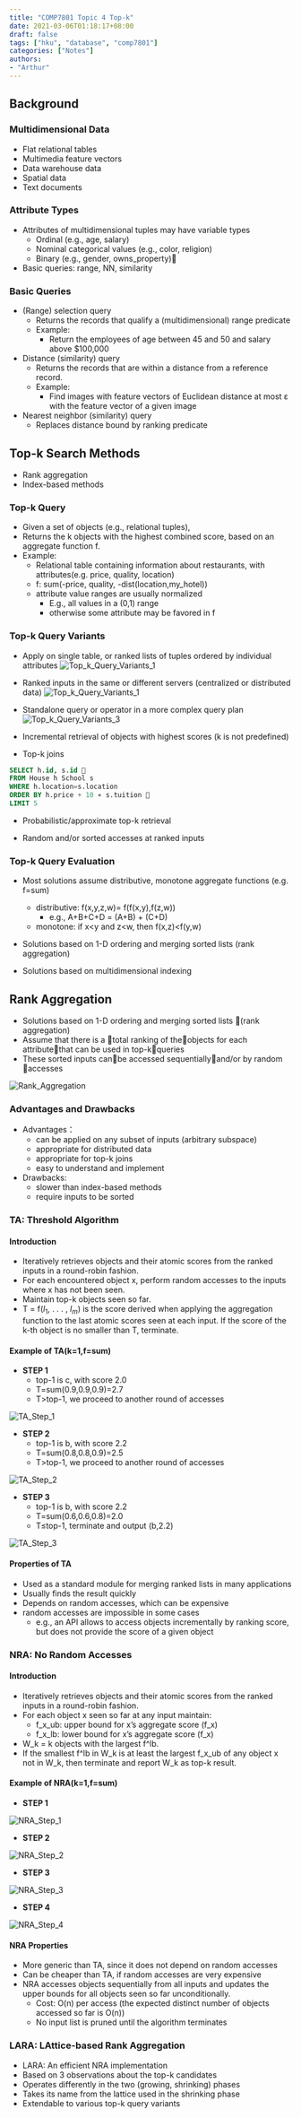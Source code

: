 ```yaml
---
title: "COMP7801 Topic 4 Top-k"
date: 2021-03-06T01:18:17+08:00
draft: false
tags: ["hku", "database", "comp7801"]
categories: ["Notes"]
authors:
- "Arthur"
---
```


## Background

### Multidimensional Data

* Flat relational tables
* Multimedia feature vectors
* Data warehouse data
* Spatial data
* Text documents

### Attribute Types

* Attributes of multidimensional tuples may have variable types
    * Ordinal (e.g., age, salary)
    * Nominal categorical values (e.g., color, religion)
    * Binary (e.g., gender, owns_property)
* Basic queries: range, NN, similarity

### Basic Queries

* (Range) selection query
    * Returns the records that qualify a (multidimensional) range predicate
    * Example:
        * Return the employees of age between 45 and 50 and salary above $100,000
* Distance (similarity) query
    * Returns the records that are within a distance from a reference record.
    * Example:
        * Find images with feature vectors of Euclidean distance at most ε with the feature vector of a given image
* Nearest neighbor (similarity) query
    * Replaces distance bound by ranking predicate

## Top-k Search Methods

* Rank aggregation
* Index-based methods

### Top-k Query

* Given a set of objects (e.g., relational tuples), 
* Returns the k objects with the highest combined score, based on an aggregate function f.
* Example:
    * Relational table containing information about restaurants, with attributes(e.g. price, quality, location)
    * f: sum(-price, quality, -dist(location,my_hotel))‏
    * attribute value ranges are usually normalized
        * E.g., all values in a (0,1) range
        * otherwise some attribute may be favored in f

### Top-k Query Variants

* Apply on single table, or ranked lists of tuples ordered by individual attributes
  ![Top_k_Query_Variants_1](https://cdn.jsdelivr.net/gh/pseudoyu/image_hosting@master/hugo_images/Top_k_Query_Variants_1.jpg)
* Ranked inputs in the same or different servers (centralized or distributed data)
  ![Top_k_Query_Variants_1](https://cdn.jsdelivr.net/gh/pseudoyu/image_hosting@master/hugo_images/Top_k_Query_Variants_2.jpg)
* Standalone query or operator in a more complex query plan
  ![Top_k_Query_Variants_3](https://cdn.jsdelivr.net/gh/pseudoyu/image_hosting@master/hugo_images/Top_k_Query_Variants_3.jpg)

* Incremental retrieval of objects with highest scores (k is not predefined)

* Top-k joins

```sql
SELECT h.id, s.id 
FROM House h School s 
WHERE h.location=s.location 
ORDER BY h.price + 10 ∗ s.tuition 
LIMIT 5
```

* Probabilistic/approximate top-k retrieval

* Random and/or sorted accesses at ranked inputs

### Top-k Query Evaluation

* Most solutions assume distributive, monotone aggregate functions (e.g. f=sum)
    * distributive: f(x,y,z,w)= f(f(x,y),f(z,w))
        * e.g., A+B+C+D = (A+B) + (C+D)
    * monotone: if x<y and z<w, then f(x,z)<f(y,w)

* Solutions based on 1-D ordering and merging sorted lists (rank aggregation)

* Solutions based on multidimensional indexing

## Rank Aggregation

* Solutions based on 1-D ordering and merging sorted lists (rank aggregation)
* Assume that there is a total ranking of theobjects for each attributethat can be used in top-kqueries
* These sorted inputs canbe accessed sequentiallyand/or by random accesses

![Rank_Aggregation](https://cdn.jsdelivr.net/gh/pseudoyu/image_hosting@master/hugo_images/Rank_Aggregation.jpg)

### Advantages and Drawbacks

* Advantages：
    * can be applied on any subset of inputs (arbitrary subspace)
    * appropriate for distributed data
    * appropriate for top-k joins 
    * easy to understand and implement
* Drawbacks:
    * slower than index-based methods
    * require inputs to be sorted

### TA: Threshold Algorithm

#### Introduction

* Iteratively retrieves objects and their atomic scores from the ranked inputs in a round-robin fashion. 
* For each encountered object x, perform random accesses to the inputs where x has not been seen.
* Maintain top-k objects seen so far.
* T = f($l_1$, . . . , $l_m$) is the score derived when applying the aggregation function to the last atomic scores seen at each input. If the score of the k-th object is no smaller than T, terminate.

#### Example of TA(k=1,f=sum)

* **STEP 1**
    * top-1 is c, with score 2.0
    * T=sum(0.9,0.9,0.9)=2.7
    * T>top-1, we proceed to another round of accesses

![TA_Step_1](https://cdn.jsdelivr.net/gh/pseudoyu/image_hosting@master/hugo_images/TA_Step_1.jpg)

* **STEP 2**
    * top-1 is b, with score 2.2
    * T=sum(0.8,0.8,0.9)=2.5
    * T>top-1, we proceed to another round of accesses

![TA_Step_2](https://cdn.jsdelivr.net/gh/pseudoyu/image_hosting@master/hugo_images/TA_Step_2.jpg)

* **STEP 3**
    * top-1 is b, with score 2.2
    * T=sum(0.6,0.6,0.8)=2.0
    * T≤top-1, terminate and output (b,2.2)

![TA_Step_3](https://cdn.jsdelivr.net/gh/pseudoyu/image_hosting@master/hugo_images/TA_Step_3.jpg)

#### Properties of TA

* Used as a standard module for merging ranked lists in many applications
* Usually finds the result quickly
* Depends on random accesses, which can be expensive
* random accesses are impossible in some cases
    * e.g., an API allows to access objects incrementally by ranking score, but does not provide the score of a given object

### NRA: No Random Accesses

#### Introduction

* Iteratively retrieves objects and their atomic scores from the ranked inputs in a round-robin fashion. 
* For each object x seen so far at any input maintain:
    * f_x_ub: upper bound for x’s aggregate score (f_x)
    * f_x_lb: lower bound for x’s aggregate score (f_x)
* W_k = k objects with the largest f^lb. 
* If the smallest f^lb in W_k is at least the largest f_x_ub of any object x not in W_k, then terminate and report W_k as top-k result.

#### Example of NRA(k=1,f=sum)

* **STEP 1**

![NRA_Step_1](https://cdn.jsdelivr.net/gh/pseudoyu/image_hosting@master/hugo_images/NRA_Step_1.jpg)

* **STEP 2**

![NRA_Step_2](https://cdn.jsdelivr.net/gh/pseudoyu/image_hosting@master/hugo_images/NRA_Step_2.jpg)

* **STEP 3**

![NRA_Step_3](https://cdn.jsdelivr.net/gh/pseudoyu/image_hosting@master/hugo_images/NRA_Step_3.jpg)

* **STEP 4**

![NRA_Step_4](https://cdn.jsdelivr.net/gh/pseudoyu/image_hosting@master/hugo_images/NRA_Step_4.jpg)

#### NRA Properties
* More generic than TA, since it does not depend on random accesses
* Can be cheaper than TA, if random accesses are very expensive
* NRA accesses objects sequentially from all inputs and updates the upper bounds for all objects seen so far unconditionally.
    * Cost: O(n) per access (the expected distinct number of objects accessed so far is O(n))
    * No input list is pruned until the algorithm terminates

### LARA: LAttice-based Rank Aggregation

* LARA: An efficient NRA implementation
* Based on 3 observations about the top-k candidates
* Operates differently in the two (growing, shrinking) phases
* Takes its name from the lattice used in the shrinking phase
* Extendable to various top-k query variants